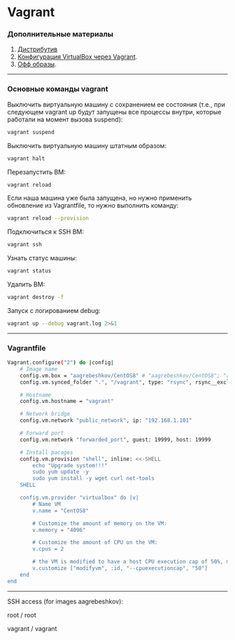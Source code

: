 # Vagrant


### Дополнительные материалы

1. [Дистрибутив](https://hashicorp-releases.yandexcloud.net/vagrant)
2. [Конфигурация VirtualBox через Vagrant](https://developer.hashicorp.com/vagrant/docs/providers/virtualbox/configuration).
3. [Офф образы](https://app.vagrantup.com/bento).

---

### Основные команды vagrant
Выключить виртуальную машину с сохранением ее состояния (т.е., при следующем vagrant up будут запущены все процессы внутри, которые работали на момент вызова suspend):
```bash
vagrant suspend
```

Выключить виртуальную машину штатным образом:
```bash
vagrant halt
```

Перезапустить ВМ:
```bash
vagrant reload
```

Если наша машина уже была запущена, но нужно применить обновление из Vagrantfile, то нужно выполнить команду:
```bash
vagrant reload --provision
```

Подключиться к SSH ВМ:
```bash
vagrant ssh
```

Узнать статус машины:
```bash
vagrant status
```

Удалить ВМ:
```bash
vagrant destroy -f
```

Запуск с логированием debug:
```bash
vagrant up --debug vagrant.log 2>&1
```

---

### Vagrantfile
```bash
Vagrant.configure("2") do |config|
	# Image name
	config.vm.box = "aagrebeshkov/CentOS8" # "aagrebeshkov/CentOS8"; "aagrebeshkov/CentOS7"; "bento/ubuntu-20.04"
	config.vm.synced_folder ".", "/vagrant", type: "rsync", rsync__exclude: ".vagrant/"

	# Hostname
	config.vm.hostname = "vagrant"

	# Network bridge
	config.vm.network "public_network", ip: "192.168.1.101"

	# Forward port
	config.vm.network "forwarded_port", guest: 19999, host: 19999

	# Install pacages
	config.vm.provision "shell", inline: <<-SHELL
		echo "Upgrade system!!!"
		sudo yum update -y
		sudo yum install -y wget curl net-tools
	SHELL

	config.vm.provider "virtualbox" do |v|
		# Name VM
		v.name = "CentOS8"

		# Customize the amount of memory on the VM:
		v.memory = "4096"

		# Customize the amount of CPU on the VM:
		v.cpus = 2

		# the VM is modified to have a host CPU execution cap of 50%, meaning that no matter how much CPU is used in the VM, no more than 50% would be used on your owhost machine
		v.customize ["modifyvm", :id, "--cpuexecutioncap", "50"]
	end
end
```  


  
---
SSH access (for images aagrebeshkov):
	
  root / root
	
  vagrant / vagrant
